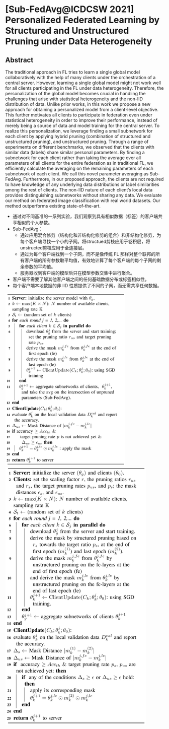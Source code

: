 # [Sub-FedAvg@ICDCSW 2021] Personalized Federated Learning by Structured and Unstructured Pruning under Data Heterogeneity

## Abstract

The traditional approach in FL tries to learn a single global model collaboratively with the help of many clients under the orchestration of a central server. However, learning a single global model might not work well for all clients participating in the FL under data heterogeneity. Therefore, the personalization of the global model becomes crucial in handling the challenges that arise with statistical heterogeneity and the non-IID distribution of data. Unlike prior works, in this work we propose a new approach for obtaining a personalized model from a client-level objective. This further motivates all clients to participate in federation even under statistical heterogeneity in order to improve their performance, instead of merely being a source of data and model training for the central server. To realize this personalization, we leverage finding a small subnetwork for each client by applying hybrid pruning (combination of structured and unstructured pruning), and unstructured pruning. Through a range of experiments on different benchmarks, we observed that the clients with similar data (labels) share similar personal parameters. By finding a subnetwork for each client rather than taking the average over all parameters of all clients for the entire federation as in traditional FL, we efficiently calculate the averaging on the remaining parameters of each subnetwork of each client. We call this novel parameter averaging as Sub-FedAvg. Furthermore, in our proposed approach, the clients are not required to have knowledge of any underlying data distributions or label similarities among the rest of clients. The non-IID nature of each client’s local data provides distinguishing subnetworks without sharing any data. We evaluate our method on federated image classification with real world datasets. Our method outperforms existing state-of-the-art.



- 通过对不同基准的一系列实验，我们观察到具有相似数据（标签）的客户端共享相似的个人参数。
- Sub-FedAvg：
  - 通过应用混合修剪（结构化和非结构化修剪的组合）和非结构化修剪，为每个客户端寻找一个小的子网。将structued剪枝应用于卷积层，将unstructed剪枝应用于全连接层。
  - 通过为每个客户端找到一个子网，而不是像传统 FL 那样对整个联邦的所有客户端的所有参数取平均值，有效地计算了每个客户端的每个子网的剩余参数的平均值。
  - 服务器收到客户端的模型后只在模型参数交集中进行聚合。
- 客户端不需要了解其他客户端之间的任何基础数据分布或标签相似性。
- 每个客户端本地数据的非 IID 性质提供了不同的子网，而无需共享任何数据。 

<img src="https://raw.githubusercontent.com/ailianligit/ailianligit.github.io/main/images/202302/20230219_1676791317.gif" alt="img" style="zoom:67%;" />

<img src="https://raw.githubusercontent.com/ailianligit/ailianligit.github.io/main/images/202302/20230219_1676791347.gif" alt="img"  />